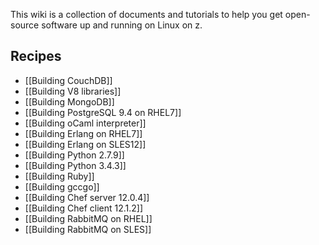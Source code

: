 This wiki is a collection of documents and tutorials to help you get open-source software up and running on Linux on z.

## Recipes

* [[Building CouchDB]]
* [[Building V8 libraries]]
* [[Building MongoDB]]
* [[Building PostgreSQL 9.4 on RHEL7]]
* [[Building oCaml interpreter]]
* [[Building Erlang on RHEL7]]
* [[Building Erlang on SLES12]]
* [[Building Python 2.7.9]]
* [[Building Python 3.4.3]]
* [[Building Ruby]]
* [[Building gccgo]]
* [[Building Chef server 12.0.4]]
* [[Building Chef client 12.1.2]]
* [[Building RabbitMQ on RHEL]]
* [[Building RabbitMQ on SLES]]

